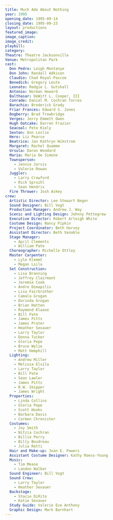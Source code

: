 ```yaml
---
title: Much Ado About Nothing
year: 1995
opening_date: 1995-09-14
closing_date: 1995-09-23
layout: productions
featured_image: 
image_caption:
image_credit:
playbill: 
category: 
Theatre: Theatre Jacksonville
Venue: Metropolitan Park
cast:
  Don Pedro: Leigh Montanye
  Don John: Randall Adkison
  Claudio: Chad Royal-Pascoe
  Benedick: Gregory Leute
  Leonato: Redgie L. Gutshall
  Antonio: Norman Howard
  Balthasar: DeWitt L. Cooper, III
  Conrade: Daniel M. Cochran Torres
  Barachio: Broderick Grady
  Friar Frances: Edward S. Jones
  Dogberry: Brad Trowbridge
  Verges: Jerry Emmett Owen
  Hugh Oatcake: Darren Frazier
  Seacoal: Pete Kiely
  Sexton: Don Leslie
  Hero: Liz Pearce
  Beatrice: Jan Kathryn Wikstrom
  Margaret: Rachel Quamme
  Ursula: Daran Woodard
  Maria: Maria De Simone
  Townsperson: 
    - Jennie Jarvis
    - Valerie Rowan
  Juggler: 
    - Larry Crawford
    - Rick Spruihl
    - Sean Hendrix
  Fire Thrower: Josh Askey
crew:
  Artistic Director: Lee Stewart Beger
  Sound Designer: Bill Vogt
  Production Manager: Andrew J. Way
  Scenic and Lighting Design: Johnny Pettegrew
  Executive Director: Robert Arleigh White
  Costume Design: Nancy Pipkin
  Project Coordinator: Beth Harvey
  Assistant Director: Beth Venable
  Stage Manager: 
    - April Clements
    - William Pate
  Choreographer: Michelle Ottley
  Master Carpenter:
    - Lyle Klemmt
    - Megan Lsila
  Set Construction:
    - Lisa Branning 
    - Jeffrey Clairmont
    - Jeremie Cook
    - Andre Dimapilis
    - Lisa Fairbrother 
    - Camala Grogan
    - Dorinda Grogan
    - Brian Hatten
    - Raymond Klaase
    - Bill Pate
    - James Pitts
    - James Prater
    - Heather Sexauer
    - Larry Taylor
    - Donna Tucker
    - Gloria Pepe
    - Bruce Wylie
    - Matt Hemphill
  Lighting:
    - Andrew Miller
    - Melissa Elsila
    - Larry Taylor
    - Bill Pate
    - Sean Lawler
    - James Pitts
    - R.W. Skipper
    - James Wright
  Properties:
    - Linda Collins
    - Gloria Pepe
    - Scott Hooks
    - Barbara Davis
    - Carmen Chronister
  Costumes:
    - Joy Smith
    - Nitzia Cochran
    - Billie Perry
    - Billy Boudreau
    - Julia Ratti
  Hair and Make-up: Joan E. Powers
  Assistant Costume Designer: Kathy Roess-Young
  Music:
    - Tim Mease
    - Landon Walker
  Sound Engineer: Bill Vogt
  Sound Crew:
    - Larry Taylor
    - Heather Sexauer
  Backstage:
    - Stacie DiRito
    - Katie Sexauer
  Study Guide: Valerie Eve Anthony
  Graphic Design: Mark Barnhart
---
```


